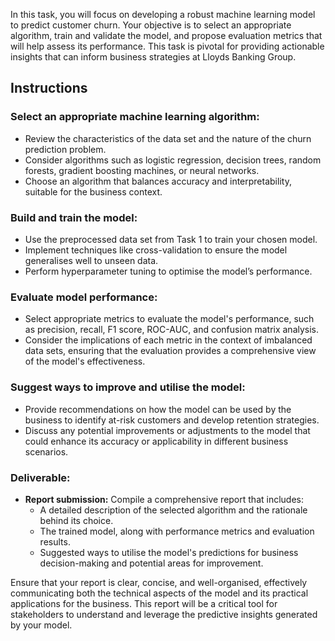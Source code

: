 In this task, you will focus on developing a robust machine learning model to predict customer churn. Your objective is to select an appropriate algorithm, train and validate the model, and propose evaluation metrics that will help assess its performance. This task is pivotal for providing actionable insights that can inform business strategies at Lloyds Banking Group.
## Instructions
### Select an appropriate machine learning algorithm:
- Review the characteristics of the data set and the nature of the churn prediction problem.
- Consider algorithms such as logistic regression, decision trees, random forests, gradient boosting machines, or neural networks.
- Choose an algorithm that balances accuracy and interpretability, suitable for the business context.
### Build and train the model:
- Use the preprocessed data set from Task 1 to train your chosen model.
- Implement techniques like cross-validation to ensure the model generalises well to unseen data.
- Perform hyperparameter tuning to optimise the model’s performance.
### Evaluate model performance:
- Select appropriate metrics to evaluate the model's performance, such as precision, recall, F1 score, ROC-AUC, and confusion matrix analysis.
- Consider the implications of each metric in the context of imbalanced data sets, ensuring that the evaluation provides a comprehensive view of the model's effectiveness.
### Suggest ways to improve and utilise the model:
- Provide recommendations on how the model can be used by the business to identify at-risk customers and develop retention strategies.
- Discuss any potential improvements or adjustments to the model that could enhance its accuracy or applicability in different business scenarios.
### Deliverable:
- **Report submission:** Compile a comprehensive report that includes:
  - A detailed description of the selected algorithm and the rationale behind its choice.
  - The trained model, along with performance metrics and evaluation results.
  - Suggested ways to utilise the model's predictions for business decision-making and potential areas for improvement.

Ensure that your report is clear, concise, and well-organised, effectively communicating both the technical aspects of the model and its practical applications for the business. This report will be a critical tool for stakeholders to understand and leverage the predictive insights generated by your model.